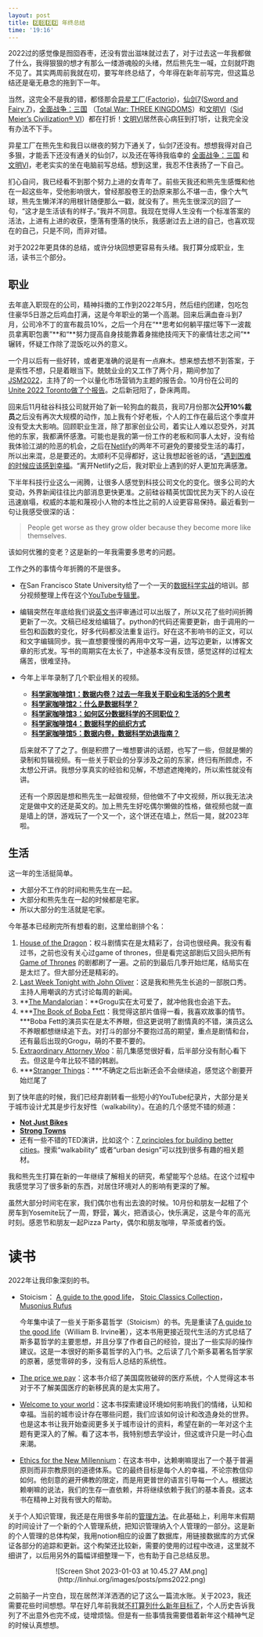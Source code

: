 ```yaml
---
layout: post
title: 2️⃣0️⃣2️⃣2️⃣ 年终总结
time: '19:16'
---
```


2022过的感觉像是囫囵吞枣，还没有尝出滋味就过去了，对于过去这一年我都做了什么，我得狠狠的想才有那么一缕游魂般的头绪，然后熊先生一喊，立刻就吓跑不见了。其实两周前我就在叨，要写年终总结了，今年得在新年前写完，但这篇总结还是毫无悬念的拖到下一年。

当然，这完全不是我的错，都怪那会[异星工厂](https://www.factorio.com/)([Factorio](https://store.steampowered.com/app/427520/Factorio/?l=schinese))，[仙剑7](https://www.notion.so/Writing-and-teaching-286491412abf439794c79ecc23994905)([Sword and Fairy 7](https://www.notion.so/Writing-and-teaching-286491412abf439794c79ecc23994905))，[全面战争：三国](https://store.steampowered.com/app/779340/Total_War_THREE_KINGDOMS/) （[Total War: THREE KINGDOMS](https://store.steampowered.com/app/779340/Total_War_THREE_KINGDOMS/)）和[文明VI](https://store.steampowered.com/app/289070/Sid_Meiers_Civilization_VI/)（[Sid Meier’s Civilization® VI](https://store.steampowered.com/app/289070/Sid_Meiers_Civilization_VI/)）都在打折！[文明VI](https://store.steampowered.com/app/289070/Sid_Meiers_Civilization_VI/)居然丧心病狂到打1折，让我完全没有办法不下手。

异星工厂在熊先生和我日以继夜的努力下通关了，仙剑7还没有。想想我得对自己多狠，才能丢下还没有通关的仙剑7，以及还在等待我临幸的 [全面战争：三国](https://store.steampowered.com/app/779340/Total_War_THREE_KINGDOMS/) 和[文明VI](https://store.steampowered.com/app/289070/Sid_Meiers_Civilization_VI/)，老老实实的坐在电脑前写总结。想到这里，我忍不住表扬了一下自己。

扪心自问，我已经看不到那个努力上进的女青年了。前些天我还和熊先生感慨和他在一起这些年，受他影响很大，曾经那股卷王的劲原来那么不堪一击，像个大气球，熊先生懒洋洋的用根针随便那么一戳，就没有了。熊先生很深沉的回了一句，“这才是生活该有的样子。”我并不同意。我现在觉得人生没有一个标准答案的活法，上进有上进的收获，堕落有堕落的快乐，我感谢过去上进的自己，也喜欢现在的自己，只是不同，而非对错。

对于2022年更具体的总结，或许分块回想更容易有头绪。我打算分成职业，生活，读书三个部分。

## 职业

去年底入职现在的公司，精神抖擞的工作到2022年5月，然后纽约团建，包吃包住豪华5日游之后鸡血打满，这是今年职业的第一个高潮。回来后满血奋斗到7月，公司冷不丁的宣布裁员10%，之后一个月在“**思考如何躺平摆烂等下一波裁员拿离职包裹”**和“**努力提高自身技能靠着身揣绝技闯天下的豪情壮志之间”**辗转，怀疑工作除了混饭吃以外的意义。

一个月以后有一些好转，或者更准确的说是有一点麻木。想来想去想不到答案，于是索性不想，只是着眼当下。兢兢业业的又工作了两个月，期间参加了[JSM2022](https://ww2.amstat.org/meetings/jsm/2022/)，主持了的一个以量化市场营销为主题的报告会。10月份在公司的[Unite 2022 Toronto做了个报告](https://www.youtube.com/watch?v=UsU3hCeIYis)。之后新冠阳了，卧床两周。

回来后11月硅谷科技公司就开始了新一轮狗血的裁员，我司7月份那次**公开10%裁员**之后没有再次大规模的动作，加上我有个好老板，个人的工作在最后这个季度并没有受太大影响。回顾职业生涯，除了那家创业公司，着实让人难以忍受外，对其他的东家，我都满怀感激。可能也是我的第一份工作的老板和同事人太好，没有给我体验江湖的险恶的机会，之后在[Netlify](https://www.netlify.com/)的两年不可避免的要接受生活的毒打，所以出来混，总是要还的。太顺利不见得都好，这让我想起爸爸的话，“[遇到困难的时候应该感到幸福](https://linhui.org/2018/01/01/freewillconundrum2/)。“离开Netlify之后，我对职业上遇到的好人更加充满感激。

下半年科技行业这么一闹腾，让很多人感觉到科技公司文化的变化。很多公司的大变动，外界新闻往往比内部消息更快更准。之前硅谷精英忧国忧民为天下的人设在迅速崩塌，权威的本能和蔑视小人物的本性比之前的人设更容易保持。最近看到一句让我感受很深的话：

> People get worse as they grow older because they become more like themselves.

该如何优雅的变老？这是新的一年我需要多思考的问题。

工作之外的事情今年折腾的不是很多。

- 在San Francisco State University给了一个一天的[数据科学实战](https://course2022.scientistcafe.com/course-syllabus/)的培训。部分视频整理上传在这个[YouTube专辑里](https://www.youtube.com/watch?v=RSNCaC1xrbs&list=PLrxpaVil9qi_2JfpnYbsmuTKPgf4m8qKC)。
- 编辑突然在年底给我们说[英文书](https://scientistcafe.com/ids/)评审通过可以出版了，所以又花了些时间折腾更新了一次。文稿已经发给编辑了。python的代码还需要更新，由于调用的一些包和函数的变化，好多代码都没法重复运行。好在这不影响书的正文，可以和文字编辑同步。我一直想要慢慢的再用中文写一遍，边写边更新，以博客文章的形式发。写书的周期实在太长了，中途基本没有反馈，感觉这样的过程太痛苦，很难坚持。
- 今年上半年录制了几个职业相关的视频。
    - **[科学家咖啡馆1：数据内卷？过去一年我关于职业和生活的5个思考](https://scientistcafe.com/2022/01/31/5things2022.html)**
    - **[科学家咖啡馆2：什么是数据科学？](https://scientistcafe.com/2022/02/06/whatisds.html)**
    - **[科学家咖啡馆3：如何区分数据科学的不同职位？](https://scientistcafe.com/2022/02/11/ds_title)**
    - **[科学家咖啡馆4：数据科学的组织方式](https://scientistcafe.com/2022/02/20/ds_structure)**
    - **[科学家咖啡馆5：数据内卷，数据科学劝退指南？](https://scientistcafe.com/2022/03/27/ds_involution)**
    
    后来就不了了之了。倒是积攒了一堆想要讲的话题，也写了一些，但就是懒的录制和剪辑视频。有一些关于职业的分享涉及之前的东家，终归有所顾虑，不太想公开讲。我想分享真实的经验和见解，不想遮遮掩掩的，所以索性就没有讲。
    
    还有一个原因是想和熊先生一起做视频，但他做不了中文视频，所以我无法决定是做中文的还是英文的。加上熊先生好吃偶尔懒做的性格，做视频也就一直是墙上的饼，游戏玩了一个又一个，这个饼还在墙上，然后一晃，就2023年啦。
    

## 生活

这一年的生活挺简单。

- 大部分不工作的时间和熊先生在一起。
- 大部分和熊先生在一起的时候都是宅家。
- 所以大部分的生活就是宅家。

今年基本已经刷完所有想看的剧，这里给剧排个名：

1. [House of the Dragon](https://en.wikipedia.org/wiki/House_of_the_Dragon)：权斗剧情实在是太精彩了，台词也很经典。我没有看过书，之前也没有关心过game of thrones，但是看完这部剧后又回头把所有[Game of Thrones](https://en.wikipedia.org/wiki/Game_of_Thrones) 的剧都刷了一遍。之前的到最后几季开始烂尾，结局实在是太烂了。但大部分还是精彩的。
2. [Last Week Tonight with John Oliver](https://en.wikipedia.org/wiki/Last_Week_Tonight_with_John_Oliver)：这是我和熊先生长追的一部脱口秀。主持人用嘲讽的方式讨论每周的新闻。
3. **[The Mandalorian](https://en.wikipedia.org/wiki/The_Mandalorian_(season_3))：**Grogu实在太可爱了，就冲他我也会追下去。
4. ***[The Book of Boba Fett](https://en.wikipedia.org/wiki/The_Book_of_Boba_Fett)：我觉得这部片值得一看，我喜欢故事的情节。***Boba Fett的演员实在是太不养眼，但这更说明了剧情真的不错，演员这么不养眼都想继续追下去。对打斗的部分不要抱过高的期望，重点是剧情和台，还有最后出现的Grogu，萌的不要不要的。
5. [Extraordinary Attorney Woo](https://en.wikipedia.org/wiki/Extraordinary_Attorney_Woo)：前几集感觉很好看，后半部分没有耐心看下去。但这是今年比较不错的韩剧。
6. ***[Stranger Things](https://en.wikipedia.org/wiki/Stranger_Things)：***不确定之后出新还会不会继续追，感觉这个剧要开始烂尾了

到了快年底的时候，我们已经弃剧转看一些短小的YouTube纪录片，大部分是关于城市设计尤其是步行友好性（walkability）。在追的几个感觉不错的频道：

- **[Not Just Bikes](https://www.youtube.com/@NotJustBikes)**
- **[Strong Towns](https://www.youtube.com/@strongtowns)**
- 还有一些不错的TED演讲，比如这个：[7 principles for building better cities](https://www.youtube.com/watch?v=IFjD3NMv6Kw)。搜索“walkability” 或者“urban design”可以找到很多有趣的相关题材。

我和熊先生打算在新的一年继续了解相关的研究，希望能写个总结。在这个过程中我感觉学习了很多新的东西，对居住环境对人的影响有更深的了解。

虽然大部分时间宅在家，我们偶尔也有出去浪的时候。10月份和朋友一起租了个房车到Yosemite玩了一周，野营，篝火，把酒谈心，快乐满足，这是今年的高光时刻。感恩节和朋友一起Pizza Party，偶尔和朋友咖啡，早茶或者约饭。

# 读书

2022年让我印象深刻的书。

- Stoicism： [A guide to the good life](https://hui1987.com/a-guide-to-the-good-life.html)， [Stoic Classics Collection](https://www.amazon.com/Stoic-Classics-Collection-Meditations-Enchiridion/dp/B09B1TYKPY/ref=asc_df_B09B1TYKPY/?tag=hyprod-20&linkCode=df0&hvadid=532779770075&hvpos=&hvnetw=g&hvrand=2663837887222332223&hvpone=&hvptwo=&hvqmt=&hvdev=c&hvdvcmdl=&hvlocint=&hvlocphy=9060440&hvtargid=pla-1394857773518&psc=1)， [Musonius Rufus](https://www.amazon.com/Musonius-Rufus-Lectures-Cynthia-King/dp/145645966X/ref=asc_df_145645966X/?tag=hyprod-20&linkCode=df0&hvadid=353812732445&hvpos=&hvnetw=g&hvrand=8601193339817701879&hvpone=&hvptwo=&hvqmt=&hvdev=c&hvdvcmdl=&hvlocint=&hvlocphy=9060440&hvtargid=pla-445756057910&psc=1&tag=&ref=&adgrpid=78235181744&hvpone=&hvptwo=&hvadid=353812732445&hvpos=&hvnetw=g&hvrand=8601193339817701879&hvqmt=&hvdev=c&hvdvcmdl=&hvlocint=&hvlocphy=9060440&hvtargid=pla-445756057910)
    
    今年集中读了一些关于斯多葛哲学（Stoicism）的书。先是重读了[A guide to the good life](https://hui1987.com/a-guide-to-the-good-life.html)（William B. Irvine著），这本书用更接近现代生活的方式总结了斯多葛哲学的主要思想，并且分享了作者自己的经验，提出了一些实际的操作建议。这是一本很好的斯多葛哲学的入门书。之后读了几个斯多葛著名哲学家的原著，感觉零碎的多，没有后人总结的系统性。
    
- [The price we pay](https://www.amazon.com/Price-We-Pay-American-Care/dp/1635574110)：这本书介绍了美国腐败破碎的医疗系统，个人觉得这本书对于不了解美国医疗的新移民真的是太实用了。
- [Welcome to your world](https://www.amazon.com/Welcome-Your-World-Environment-Shapes/dp/0062996045/ref=sr_1_1?crid=1PDJYFQS02TWU&keywords=Welcome+to+your+world&qid=1672771071&s=books&sprefix=welcome+to+your+world%2Cstripbooks%2C161&sr=1-1)：这本书探索建设环境如何影响我们的情绪，认知和幸福。当前的城市设计存在哪些问题，我们应该如何设计和改造身处的世界。也是这本书让我开始查阅更多关于城市设计的资料，希望在新的一年对这个主题有更深入的了解。看了这本书，我特别想去学设计，但这或许只是一时心血来潮。
- [Ethics for the New Millennium](https://www.amazon.com/Ethics-New-Millennium-Dalai-Lama/dp/1573228834/ref=sr_1_1?keywords=ethics+for+the+new+millennium+dalai+lama&qid=1672772560&s=books&sprefix=ethics+for+the+new+mille%2Cstripbooks%2C124&sr=1-1)：在这本书中，达赖喇嘛提出了一个基于普遍原则而非宗教原则的道德体系。它的最终目标是每个人的幸福，不论宗教信仰如何。他刻意的避开佛教的限定，而是用更普世的语言引导每一个人。根据达赖喇嘛的说法，我们的生存一直依赖，并将继续依赖于我们的基本善良。这本书在精神上对我有很大的帮助。

关于个人知识管理，我还是在用很多年前的[管理方法](https://linhui.org/2016/04/10/pkm1/)。在此基础上，利用年末假期的时间设计了一个新的个人管理系统，把知识管理纳入个人管理的一部分。这是新的个人管理的总体构架，我用notion相应的设置了数据库，用链接数据库的方式保证各部分的追踪和更新。这个构架还比较新，需要的使用的过程中改进，这里就不细讲了，以后用另外的篇幅详细整理一下，也有助于自己总结反思。

<p align="center">
![Screen Shot 2023-01-03 at 10.45.27 AM.png](http://linhui.org/images/posts/pms2022.png)
</p>

之前脑子一片空白，现在居然洋洋洒洒的记了这么一篇流水账。关于2023，我还需要花些时间想想。早在好几年前我就[不打算列什么新年目标了](https://linhui.org/2018/12/30/unknownunknown/)，个人历史告诉我列了不出意外也完不成，徒增烦恼。但是有一些事情我需要借着新年这个精神气足的时候认真想想。